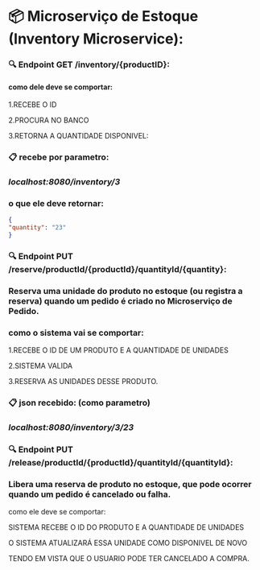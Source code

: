 # 📦 Microserviço de Estoque (Inventory Microservice):


### 🔍 Endpoint GET /inventory/{productID}:

#### como dele deve se comportar:

1.RECEBE O ID

2.PROCURA NO BANCO

3.RETORNA A QUANTIDADE DISPONIVEL:

### 📋 recebe por parametro:

### **_localhost:8080/inventory/3_**


### o que ele deve retornar:
```json
{
"quantity": "23"
}
```

### 🔍 Endpoint PUT /reserve/productId/{productId}/quantityId/{quantity}:


### Reserva uma unidade do produto no estoque (ou registra a reserva) quando um pedido é criado no Microserviço de Pedido.


### como o sistema vai se comportar:

1.RECEBE O ID DE UM PRODUTO E A QUANTIDADE DE UNIDADES

2.SISTEMA VALIDA

3.RESERVA AS UNIDADES DESSE PRODUTO.


### 📋 json recebido: (como parametro)


### **_localhost:8080/inventory/3/23_**





### 🔍 Endpoint PUT /release/productId/{productId}/quantityId/{quantityId}:

### Libera uma reserva de produto no estoque, que pode ocorrer quando um pedido é cancelado ou falha.


como ele deve se comportar:

SISTEMA RECEBE O ID DO PRODUTO E A QUANTIDADE DE UNIDADES

O SISTEMA ATUALIZARÁ ESSA UNIDADE COMO DISPONIVEL DE NOVO

TENDO EM VISTA QUE O USUARIO PODE TER CANCELADO A COMPRA.



